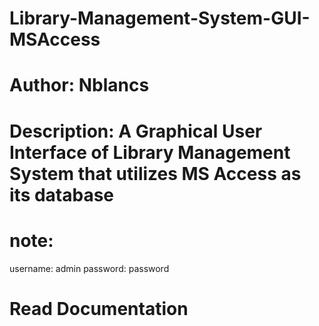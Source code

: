 # Library-Management-System-GUI-MSAccess

# Author: Nblancs

# Description: A Graphical User Interface of Library Management System that utilizes MS Access as its database

# note: 
  username: admin
  password: password

# Read Documentation
